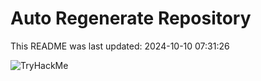 # Auto Regenerate Repository

This README was last updated: 2024-10-10 07:31:26

 ![TryHackMe](https://tryhackme.com/badge/533634)